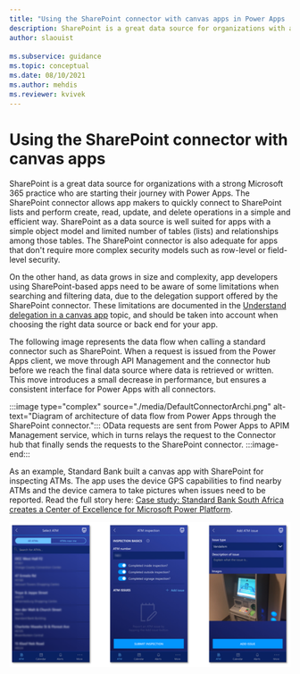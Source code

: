 ```yaml
---
title: "Using the SharePoint connector with canvas apps in Power Apps  | MicrosoftDocs"
description: SharePoint is a great data source for organizations with a strong Microsoft 365 practice who are starting their journey with Power Apps. As an example, Standard Bank built a canvas app with SharePoint for inspecting ATMs.
author: slaouist

ms.subservice: guidance
ms.topic: conceptual
ms.date: 08/10/2021
ms.author: mehdis
ms.reviewer: kvivek  
---
```


# Using the SharePoint connector with canvas apps 

SharePoint is a great data source for organizations with a strong Microsoft 365 practice who are starting their journey with Power Apps. The SharePoint connector allows app makers to quickly connect to SharePoint lists and perform create, read, update, and delete operations in a simple and efficient way. SharePoint as a data source is well suited for apps with a simple object model and limited number of tables (lists) and relationships among those tables. The SharePoint connector is also adequate for apps that don't require more complex security models such as row-level or field-level security. 

On the other hand, as data grows in size and complexity, app developers using SharePoint-based apps need to be aware of some limitations when searching and filtering data, due to the delegation support offered by the SharePoint connector. These limitations are documented in the [Understand delegation in a canvas app](/powerapps/maker/canvas-apps/delegation-overview) topic, and should be taken into account when choosing the right data source or back end for your app.

The following image represents the data flow when calling a standard connector such as SharePoint. When a request is issued from the Power Apps client, we move through API Management and the connector hub before we reach the final data source where data is retrieved or written. This move introduces a small decrease in performance, but ensures a consistent interface for Power Apps with all connectors.


:::image type="complex" source="./media/DefaultConnectorArchi.png" alt-text="Diagram of architecture of data flow from Power Apps through the SharePoint connector.":::
   OData requests are sent from Power Apps to APIM Management service, which in turns relays the request to the Connector hub that finally sends the requests to the SharePoint connector.
:::image-end:::



As an example, Standard Bank built a canvas app with SharePoint for inspecting ATMs. The app uses the device GPS capabilities to find nearby ATMs and the device camera to take pictures when issues need to be reported. Read the full story here:
[Case study: Standard Bank South Africa creates a Center of Excellence for Microsoft Power Platform](https://powerapps.microsoft.com/blog/standard-bank-south-africa-creates-a-center-of-excellence-for-the-power-platform/).

![Screenshot of pages from the Standard Bank ATM inspection app.](./media/StandardBank.png)
